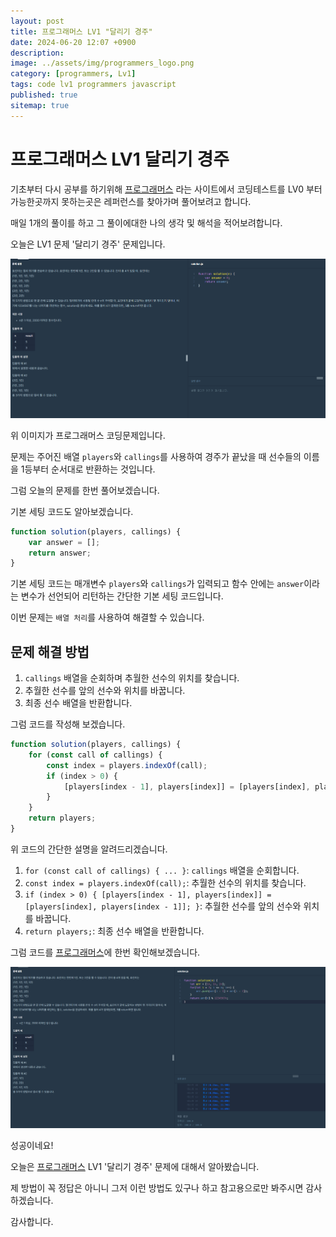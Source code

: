 ```yaml
---
layout: post
title: 프로그래머스 LV1 "달리기 경주"
date: 2024-06-20 12:07 +0900
description: 
image: ../assets/img/programmers_logo.png
category: [programmers, Lv1]
tags: code lv1 programmers javascript
published: true
sitemap: true
---
```


# 프로그래머스 LV1 달리기 경주

  기초부터 다시 공부를 하기위해 [프로그래머스](https://programmers.co.kr/) 라는 사이트에서
  코딩테스트를 LV0 부터 가능한곳까지 못하는곳은 레퍼런스를 찾아가며 풀어보려고 합니다.

  매일 1개의 풀이를 하고 그 풀이에대한 나의 생각 및 해석을 적어보려합니다.

  오늘은 LV1 문제 '달리기 경주' 문제입니다.

  ![프로그래머스 이미지](/assets/img/post56_01.png)

  위 이미지가 프로그래머스 코딩문제입니다.
  
  문제는 주어진 배열 `players`와 `callings`를 사용하여 경주가 끝났을 때 선수들의 이름을 1등부터 순서대로 반환하는 것입니다.

  그럼 오늘의 문제를 한번 풀어보겠습니다.

  기본 세팅 코드도 알아보겠습니다.

```javascript
function solution(players, callings) {
    var answer = [];
    return answer;
}
```

기본 세팅 코드는 매개변수 `players`와 `callings`가 입력되고 함수 안에는 `answer`이라는 변수가 선언되어 리턴하는 간단한 기본 세팅 코드입니다.

이번 문제는 `배열 처리`를 사용하여 해결할 수 있습니다.

## 문제 해결 방법

1. `callings` 배열을 순회하며 추월한 선수의 위치를 찾습니다.
2. 추월한 선수를 앞의 선수와 위치를 바꿉니다.
3. 최종 선수 배열을 반환합니다.

그럼 코드를 작성해 보겠습니다.

```javascript
function solution(players, callings) {
    for (const call of callings) {
        const index = players.indexOf(call);
        if (index > 0) {
            [players[index - 1], players[index]] = [players[index], players[index - 1]];
        }
    }
    return players;
}
```

위 코드의 간단한 설명을 알려드리겠습니다.

1. `for (const call of callings) { ... }`: `callings` 배열을 순회합니다.
2. `const index = players.indexOf(call);`: 추월한 선수의 위치를 찾습니다.
3. `if (index > 0) { [players[index - 1], players[index]] = [players[index], players[index - 1]]; }`: 추월한 선수를 앞의 선수와 위치를 바꿉니다.
4. `return players;`: 최종 선수 배열을 반환합니다.

그럼 코드를 [프로그래머스](https://programmers.co.kr/)에 한번 확인해보겠습니다.

![프로그래머스 이미지](/assets/img/post56_02.png)

성공이네요!

오늘은 [프로그래머스](https://programmers.co.kr/) LV1 '달리기 경주' 문제에 대해서 알아봤습니다.

제 방법이 꼭 정답은 아니니 그저 이런 방법도 있구나 하고 참고용으로만 봐주시면 감사하겠습니다.

감사합니다.
